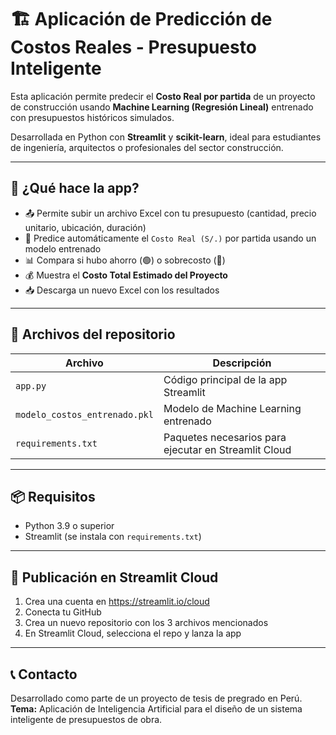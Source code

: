 # 🏗️ Aplicación de Predicción de Costos Reales - Presupuesto Inteligente

Esta aplicación permite predecir el **Costo Real por partida** de un proyecto de construcción usando **Machine Learning (Regresión Lineal)** entrenado con presupuestos históricos simulados.

Desarrollada en Python con **Streamlit** y **scikit-learn**, ideal para estudiantes de ingeniería, arquitectos o profesionales del sector construcción.

---

## 🚀 ¿Qué hace la app?

- 📤 Permite subir un archivo Excel con tu presupuesto (cantidad, precio unitario, ubicación, duración)
- 🤖 Predice automáticamente el `Costo Real (S/.)` por partida usando un modelo entrenado
- 📊 Compara si hubo ahorro (🟢) o sobrecosto (🔴)
- 💰 Muestra el **Costo Total Estimado del Proyecto**
- 📥 Descarga un nuevo Excel con los resultados

---

## 📂 Archivos del repositorio

| Archivo                      | Descripción |
|-----------------------------|-------------|
| `app.py`                    | Código principal de la app Streamlit |
| `modelo_costos_entrenado.pkl` | Modelo de Machine Learning entrenado |
| `requirements.txt`          | Paquetes necesarios para ejecutar en Streamlit Cloud |

---

## 📦 Requisitos

- Python 3.9 o superior
- Streamlit (se instala con `requirements.txt`)

---

## 📡 Publicación en Streamlit Cloud

1. Crea una cuenta en https://streamlit.io/cloud
2. Conecta tu GitHub
3. Crea un nuevo repositorio con los 3 archivos mencionados
4. En Streamlit Cloud, selecciona el repo y lanza la app

---

## 📞 Contacto

Desarrollado como parte de un proyecto de tesis de pregrado en Perú.  
**Tema:** Aplicación de Inteligencia Artificial para el diseño de un sistema inteligente de presupuestos de obra.